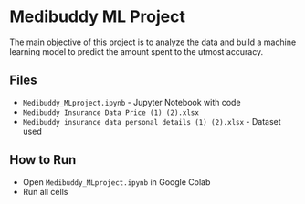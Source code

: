 # Medibuddy ML Project
The main objective of this project is to analyze the data and build a machine learning model to predict the amount spent to the utmost accuracy.

## Files
- `Medibuddy_MLproject.ipynb` - Jupyter Notebook with code
- `Medibuddy Insurance Data Price (1) (2).xlsx`
- `Medibuddy insurance data personal details (1) (2).xlsx` - Dataset used

## How to Run
- Open `Medibuddy_MLproject.ipynb` in Google Colab
- Run all cells
